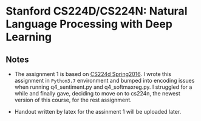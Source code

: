 # Stanford CS224D/CS224N: Natural Language Processing with Deep Learning

Notes
-----
* The assignment 1 is based on [CS224d Spring2016](http://cs224d.stanford.edu/). I wrote this assignment in `Python3.7` environment and bumped into encoding issues when running q4_sentiment.py and q4_softmaxreg.py. I struggled for a while and finally gave, deciding to move on to cs224n, the newest version of this course, for the rest assignment.

* Handout written by latex for the assinment 1 will be uploaded later. 
